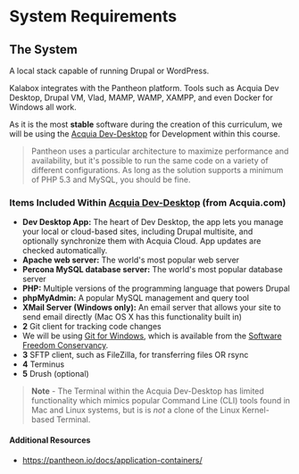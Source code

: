 # System Requirements

## The System
A local stack capable of running Drupal or WordPress.

Kalabox integrates with the Pantheon platform. Tools such as Acquia Dev Desktop, Drupal VM, Vlad, MAMP, WAMP, XAMPP, and even Docker for Windows all work.

As it is the most **stable** software during the creation of this curriculum, we will be using the [Acquia Dev-Desktop](https://www.acquia.com/products-services/dev-desktop "Acquia Dev-Desktop") for Development within this course.

> Pantheon uses a particular architecture to maximize performance and availability, but it's possible to run the same code on a variety of different configurations. As long as the solution supports a minimum of PHP 5.3 and MySQL, you should be fine.

### Items Included Within [Acquia Dev-Desktop](https://www.acquia.com/products-services/dev-desktop "Acquia Dev-Desktop") (from Acquia.com)
* **Dev Desktop App:** The heart of Dev Desktop, the app lets you manage your local or cloud-based sites, including Drupal multisite, and optionally synchronize them with Acquia Cloud. App updates are checked automatically.
 * **Apache web server:** The world's most popular web server
 * **Percona MySQL database server:** The world's most popular database server
 * **PHP:** Multiple versions of the programming language that powers Drupal
 * **phpMyAdmin:** A popular MySQL management and query tool
 * **XMail Server (Windows only):** An email server that allows your site to send email directly (Mac OS X has this functionality built in)
* **2** Git client for tracking code changes
 * We will be using [Git for Windows](https://git-scm.com/download/win "Git for Windows"), which is available from the [Software Freedom Conservancy](https://git-scm.com/sfc "Sofware Freedom Conservancy").  
* **3** SFTP client, such as FileZilla, for transferring files OR rsync
* **4** Terminus
* **5** Drush (optional)

> **Note** - The Terminal within the Acquia Dev-Desktop has limited functionality which mimics popular Command Line (CLI) tools found in Mac and Linux systems, but is is *not* a clone of the Linux Kernel-based Terminal.

#### Additional Resources
 * https://pantheon.io/docs/application-containers/
